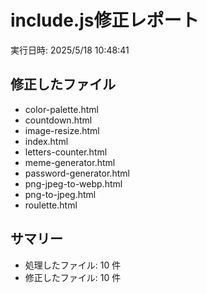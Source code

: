 # include.js修正レポート

実行日時: 2025/5/18 10:48:41

## 修正したファイル

- color-palette.html
- countdown.html
- image-resize.html
- index.html
- letters-counter.html
- meme-generator.html
- password-generator.html
- png-jpeg-to-webp.html
- png-to-jpeg.html
- roulette.html

## サマリー
- 処理したファイル: 10 件
- 修正したファイル: 10 件
